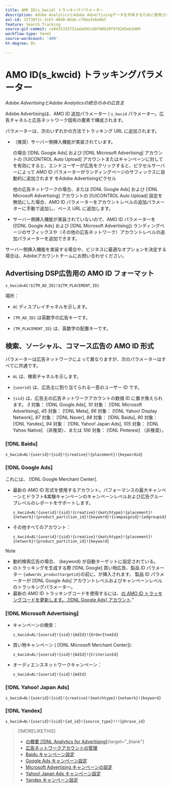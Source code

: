 ```yaml
---
title: AMO ID(s_kwcid) トラッキングパラメーター
description: Adobe AnalyticsとAdobe Advertisingデータを共有するために使用されるトラッキングパラメーターについて説明します。
exl-id: 3f739f1c-3cb7-40d0-86ab-cf66afe6a06f
feature: Search Tracking
source-git-commit: ca9425333731ada692c68f08b20f070265eb3409
workflow-type: tm+mt
source-wordcount: '409'
ht-degree: 0%

---
```


# AMO ID(s_kwcid) トラッキングパラメーター

*Adobe AdvertisingとAdobe Analyticsの統合のみの広告主*

<!-- This should go in the Analytics integration chapter > IDs page, under "AMO IDs."  But I'll need to update with when/where to add the code for DSP clients. -->

Adobe Advertisingは、AMO ID 追加パラメーター ( `s_kwcid` パラメーター。広告チャネルと広告ネットワーク固有の要素で構成されます。

<!-- add everything below to IDs page -->

パラメーターは、次のいずれかの方法でトラッキング URL に追加されます。

* （推奨）サーバー側挿入機能が実装されています。

  の場合 [!DNL Google Ads] および [!DNL Microsoft Advertising] アカウントの [!UICONTROL Auto Upload] アカウントまたはキャンペーンに対してを有効にすると、エンドユーザーが広告をクリックすると、ピクセルサーバーによって AMO ID パラメーターがランディングページのサフィックスに自動的に追加されます <!-- click a search ad or views a display ad --> をAdobe Advertisingピクセル

  他の広告ネットワークの場合、または [!DNL Google Ads] および [!DNL Microsoft Advertising] アカウントの [!UICONTROL Auto Upload] 設定を無効にした場合、AMO ID パラメーターをアカウントレベルの追加パラメーターに手動で追加し、ベース URL に追加します。

* <!-- (Search, Social, & Commerce only) -->サーバー側挿入機能が実装されていないので、AMO ID パラメーターを ([!DNL Google Ads] および [!DNL Microsoft Advertising]) ランディングページのサフィックスや（その他の広告ネットワーク）アカウントレベルの追加パラメーターを追加できます。

サーバー側挿入機能を実装する場合や、ビジネスに最適なオプションを決定する場合は、Adobeアカウントチームにお問い合わせください。

## Advertising DSP広告用の AMO ID フォーマット

`s_kwcid=AC!${TM_AD_ID}!${TM_PLACEMENT_ID}`

場所：

* `AC` ディスプレイチャネルを示します。

* `{TM_AD_ID}` は英数字の広告キーです。

* `{TM_PLACEMENT_ID}` は、英数字の配置キーです。

## 検索、ソーシャル、コマース広告の AMO ID 形式

パラメーターは広告ネットワークによって異なりますが、次のパラメーターはすべてに共通です。

* `AL` は、検索チャネルを示します。 <!-- what about social/Facebook, and display ads on Google (like Gmail, YouTube)? -->

* `{userid}` は、広告主に割り当てられる一意のユーザー ID です。

* `{sid}` は、広告主の広告ネットワークアカウントの数値 ID に置き換えられます。 *3* 対象： [!DNL Google Ads], *10* 対象： [!DNL Microsoft Advertising], *45* 対象： [!DNL Meta], *86* 対象： [!DNL Yahoo! Display Network], *87* 対象： [!DNL Naver], *88* 対象： [!DNL Baidu], *90* 対象： [!DNL Yandex], *94* 対象： [!DNL Yahoo! Japan Ads], *105* 対象： [!DNL Yahoo Native] （非推奨）、または *106* 対象： [!DNL Pinterest] （非推奨）。

### [!DNL Baidu]

`s_kwcid=AL!{userid}!{sid}!{creative}!{placement}!{keywordid}`

### [!DNL Google Ads]

これには、 [!DNL Google Merchant Center].

* 最新の AMO ID 形式を使用するアカウント。パフォーマンスの最大キャンペーンとドラフト&amp;実験キャンペーンのキャンペーンレベルおよび広告グループレベルのレポートをサポートします。

  `s_kwcid=AL!{userid}!{sid}!{creative}!{matchtype}!{placement}!{network}!{product_partition_id}!{keyword}!{campaignid}!{adgroupid}`

* その他すべてのアカウント：

  `s_kwcid=AL!{userid}!{sid}!{creative}!{matchtype}!{placement}!{network}!{product_partition_id}!{keyword}`

>[!NOTE]
>
>* 動的検索広告の場合、 {keyword} が自動ターゲットに設定されている。
>* のトラッキングを生成する際 [!DNL Google] 買い物広告、製品 ID パラメーター `{adwords_producttargetid}`の前に、が挿入されます。 製品 ID パラメーターが [!DNL Google Ads] アカウントレベルおよびキャンペーンレベルのトラッキングパラメーター。
>* 最新の AMO ID トラッキングコードを使用するには、[の AMO ID トラッキングコードを更新します。 [!DNL Google Ads] アカウント](/help/search-social-commerce/campaign-management/accounts/update-amo-id-google.md).&quot; <!-- Update terminology there too. -->

<!--

### [!DNL Meta]

`s_kwcid=AL!{userid}!{sid}!{{ad.id}}!{{campaign.id}}!{{adset.id}}`

where:

* `{{ad.id}}` is the unique numeric ID for the ad/creative.

* `{{campaign.id}}` is the unique ID for the campaign.

* `{{adset.id}}` is the unique ID for the ad set.

-->

### [!DNL Microsoft Advertising]

* キャンペーンの検索：

  `s_kwcid=AL!{userid}!{sid}!{AdId}!{OrderItemId}`

* 買い物キャンペーン ( [!DNL Microsoft Merchant Center]):

  `s_kwcid=AL!{userid}!{sid}!{AdId}!{CriterionId}`

* オーディエンスネットワークキャンペーン：

  `s_kwcid=AL!{userid}!{sid}!{AdId}`

### [!DNL Yahoo! Japan Ads]

`s_kwcid=AL!{userid}!{sid}!{creative}!{matchtype}!{network}!{keyword}`

### [!DNL Yandex]

`s_kwcid=AL!{userid}!{sid}!{ad_id}!{source_type}!!!{phrase_id}`

>[!MORELIKETHIS]
>
>* [の概要 [!DNL Analytics for Advertising]](/help/integrations/analytics/overview.md){target="_blank"}
>* [広告ネットワークアカウントの管理](/help/search-social-commerce/campaign-management/accounts/ad-network-account-manage.md)
>* [Baidu キャンペーン設定](/help/search-social-commerce/campaign-management/campaigns/campaign-settings-baidu.md)
>* [Google Ads キャンペーン設定](/help/search-social-commerce/campaign-management/campaigns/campaign-settings-google.md)
>* [Microsoft Advertising キャンペーンの設定](/help/search-social-commerce/campaign-management/campaigns/campaign-settings-microsoft.md)
>* [Yahoo! Japan Ads キャンペーン設定](/help/search-social-commerce/campaign-management/campaigns/campaign-settings-yahoo-japan.md)
>* [Yandex キャンペーン設定](/help/search-social-commerce/campaign-management/campaigns/campaign-settings-yandex.md)
